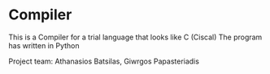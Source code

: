 # Compiler
This is a Compiler for a trial language that looks like C (Ciscal)
The program has written in Python 

Project team: Athanasios Batsilas, Giwrgos Papasteriadis
